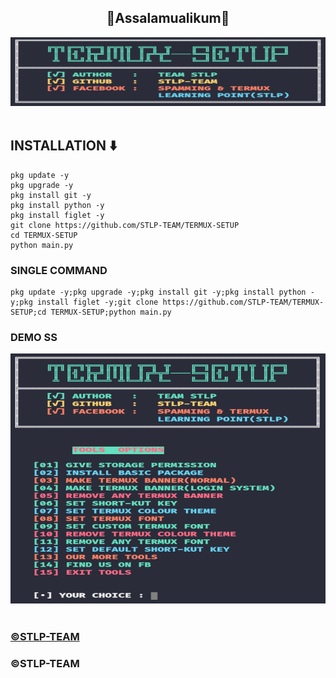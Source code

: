 <center><h2>🖤Assalamualikum🖤</h2></center>
<center><img src="ss1.png" alt="STLP-TEAM" height="110" width="1500"></img></center></br>

<h2>INSTALLATION ⬇️</h2>



```
pkg update -y
pkg upgrade -y
pkg install git -y
pkg install python -y
pkg install figlet -y
git clone https://github.com/STLP-TEAM/TERMUX-SETUP
cd TERMUX-SETUP
python main.py
```


<h3>SINGLE COMMAND</h3>

```
pkg update -y;pkg upgrade -y;pkg install git -y;pkg install python -y;pkg install figlet -y;git clone https://github.com/STLP-TEAM/TERMUX-SETUP;cd TERMUX-SETUP;python main.py
```


<h3>DEMO SS</h3>
<center><img src="ss2.png" alt="STLP-TEAM" height="400" width="1500"></img></center></br>
<a href="https://facebook.com/groups/spamming.termux.learning.point/"><h3>©️STLP-TEAM</h3></a>
<h3>©️STLP-TEAM</h3>
